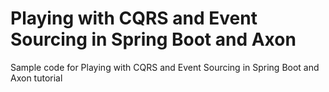 # Playing with CQRS and Event Sourcing in Spring Boot and Axon
Sample code for Playing with CQRS and Event Sourcing in Spring Boot and Axon tutorial
